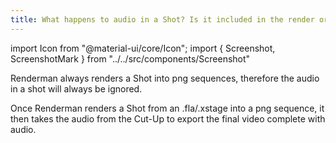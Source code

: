 ```yaml
---
title: What happens to audio in a Shot? Is it included in the render or is it ignored?
---
```

import Icon from "@material-ui/core/Icon";
import { Screenshot, ScreenshotMark } from "../../src/components/Screenshot"

Renderman always renders a Shot into png sequences, therefore the audio in a shot will always be ignored.

Once Renderman renders a Shot from an .fla/.xstage into a png sequence, it then takes the audio from the Cut-Up to export the final video complete with audio.
